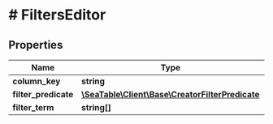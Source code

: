 # # FiltersEditor

## Properties

Name | Type | Description | Notes
------------ | ------------- | ------------- | -------------
**column_key** | **string** |  | [optional]
**filter_predicate** | [**\SeaTable\Client\Base\CreatorFilterPredicate**](CreatorFilterPredicate.md) |  | [optional]
**filter_term** | **string[]** |  | [optional]

